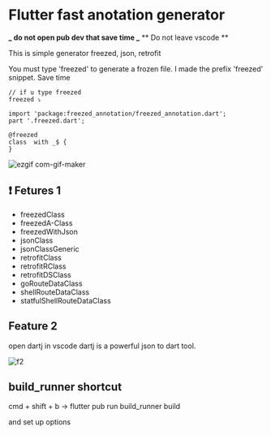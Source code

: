 # Flutter fast anotation generator

**_ do not open pub dev that save time _**
** Do not leave vscode **

This is simple generator freezed, json, retrofit

You must type 'freezed' to generate a frozen file.
I made the prefix 'freezed' snippet.
Save time

```
// if u type freezed
freezed ⤵

import 'package:freezed_annotation/freezed_annotation.dart';
part '.freezed.dart';

@freezed
class  with _$ {
}

```

![ezgif com-gif-maker](https://github.com/BGM-109/flutter-fast-anotation/assets/34917143/ff58e7fc-731b-4b19-b291-bb135815dbcf)

## ❗️ Fetures 1

- freezedClass
- freezedA-Class
- freezedWithJson
- jsonClass
- jsonClassGeneric
- retrofitClass
- retrofitRClass
- retrofitDSClass
- goRouteDataClass
- shellRouteDataClass
- statfulShellRouteDataClass

## Feature 2

open dartj in vscode
dartj is a powerful json to dart tool.

![f2](https://github.com/BGM-109/flutter-fast-anotation/assets/34917143/e0c3b6ae-6b2a-4b9a-b8dc-a6ed91c57adf)

## build_runner shortcut

cmd + shift + b -> flutter pub run build_runner build

and set up options
